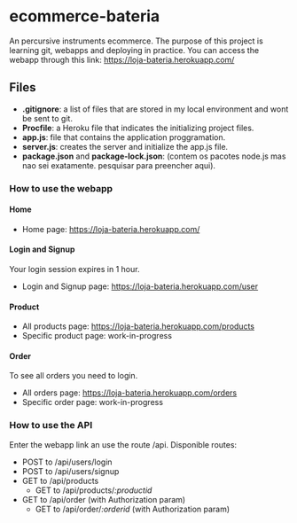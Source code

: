 # ecommerce-bateria

An percursive instruments ecommerce. The purpose of this project is learning git, webapps and deploying in practice.
You can access the webapp through this link: https://loja-bateria.herokuapp.com/


## Files
- **.gitignore**: a list of files that are stored in my local environment and wont be sent to git.
- **Procfile**: a Heroku file that indicates the initializing project files.
- **app.js**: file that contains the application proggramation.
- **server.js**: creates the server and initialize the app.js file.
- **package.json** and **package-lock.json**: (contem os pacotes node.js mas nao sei exatamente. pesquisar para preencher aqui).

### How to use the webapp
#### Home
- Home page: https://loja-bateria.herokuapp.com/
#### Login and Signup
Your login session expires in 1 hour.
- Login and Signup page: https://loja-bateria.herokuapp.com/user
#### Product
- All products page: https://loja-bateria.herokuapp.com/products
- Specific product page: work-in-progress
#### Order
To see all orders you need to login.
- All orders page: https://loja-bateria.herokuapp.com/orders
- Specific order page: work-in-progress


### How to use the API
Enter the webapp link an use the route /api. Disponible routes:
- POST to /api/users/login
- POST to /api/users/signup
- GET to /api/products
  - GET to /api/products/*:productid*
- GET to /api/order (with Authorization param)
  - GET to /api/order/*:orderid* (with Authorization param)
